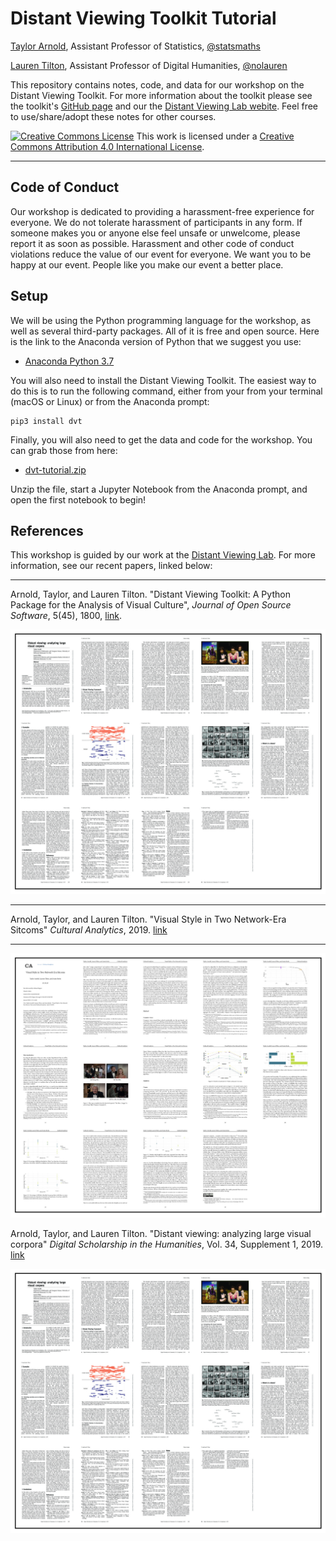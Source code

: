 # Distant Viewing Toolkit Tutorial

[Taylor Arnold](https://statsmaths.github.io), Assistant Professor of Statistics, [@statsmaths](https://twitter.com/statsmaths)

[Lauren Tilton](https://laurentilton.com), Assistant Professor of Digital Humanities, [@nolauren](https://twitter.com/nolauren)

This repository contains notes, code, and data for our workshop on the Distant
Viewing Toolkit. For more information about the toolkit please see the toolkit's
[GitHub page](https://github.com/distant-viewing/dvt)
and our the [Distant Viewing Lab webite](https://distantviewing:.org). Feel
free to use/share/adopt these notes for other courses.

<a rel="license" href="http://creativecommons.org/licenses/by/4.0/"><img alt="Creative Commons License" style="border-width:0" src="https://i.creativecommons.org/l/by/4.0/88x31.png" /></a> This work is licensed under a <a rel="license" href="http://creativecommons.org/licenses/by/4.0/">Creative Commons Attribution 4.0 International License</a>.

---

## Code of Conduct

Our workshop is dedicated to providing a harassment-free experience
for everyone. We do not tolerate harassment of participants in any form.
If someone makes you or anyone else feel unsafe or unwelcome, please report it as
soon as possible. Harassment and other code of conduct violations reduce the value
of our event for everyone. We want you to be happy at our event. People like you
make our event a better place.

## Setup

We will be using the Python programming language for the workshop, as well as
several third-party packages. All of it is free and open source. Here is the
link to the Anaconda version of Python that we suggest you use:

- [Anaconda Python 3.7](https://www.anaconda.com/)

You will also need to install the Distant Viewing Toolkit. The easiest way to
do this is to run the following command, either from your from your terminal
(macOS or Linux) or from the Anaconda prompt:

```
pip3 install dvt
```

Finally, you will also need to get the data and code for the workshop. You can
grab those from here:

- [dvt-tutorial.zip]()

Unzip the file, start a Jupyter Notebook from the Anaconda prompt, and open the
first notebook to begin!

## References

This workshop is guided by our work at the [Distant Viewing Lab](https://distantviewing.org).
For more information, see our recent papers, linked below:

---

Arnold, Taylor, and Lauren Tilton. "Distant Viewing Toolkit: A Python Package for the Analysis of Visual Culture",
*Journal of Open Source Software*, 5(45), 1800, [link](https://joss.theoj.org/papers/10.21105/joss.01800).

<img src="site/dsh.png"></img>

---

Arnold, Taylor, and Lauren Tilton. "Visual Style in Two Network-Era Sitcoms"
*Cultural Analytics*, 2019. [link](https://doi.org/10.1093/llc/fqz013)

---

<img src="site/ca.png"></img>

Arnold, Taylor, and Lauren Tilton. "Distant viewing: analyzing large visual corpora"
*Digital Scholarship in the Humanities*, Vol. 34, Supplement 1, 2019. [link](https://doi.org/10.1093/llc/fqz013)

<img src="site/dsh.png"></img>

